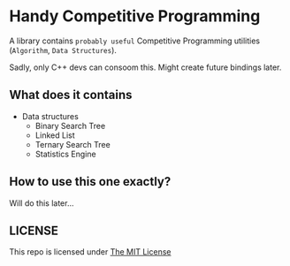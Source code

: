 # Handy Competitive Programming
A library contains `probably useful` Competitive Programming utilities (`Algorithm`, `Data Structures`).

Sadly, only C++ devs can consoom this. Might create future bindings later.

## What does it contains
* Data structures
    * Binary Search Tree
    * Linked List
    * Ternary Search Tree
    * Statistics Engine

## How to use this one exactly?

Will do this later...

## LICENSE

This repo is licensed under [The MIT License](LICENSE)
